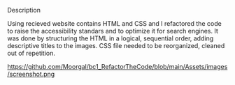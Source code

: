 Description

Using recieved website contains HTML and CSS and I refactored the code to raise the accessibility standars and to optimize it for search engines. It was done by structuring the HTML in a logical, sequential order, adding descriptive titles to the images. CSS file needed to be reorganized, cleaned out of repetition.

https://github.com/Moorgal/bc1_RefactorTheCode/blob/main/Assets/images/screenshot.png
